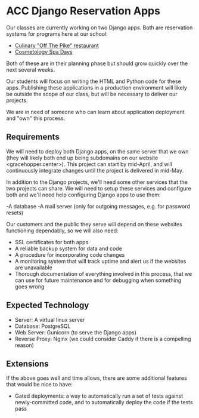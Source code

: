 # ACC Django Reservation Apps

Our classes are currently working on two Django apps. Both are reservation
systems for programs here at our school:

- [Culinary "Off The Pike" restaurant](https://github.com/ACCDjangoGirls/culinary_webapp)
- [Cosmetology Spa Days](https://github.com/ACCDjangoGirls/cosmetology_webapp)

Both of these are in their planning phase but should grow quickly over the next several weeks.

Our students will focus on writing the HTML and Python code for these apps. Publishing these applications in a production environment will likely be 
outside the scope of our class, but will be necessary to deliver our projects.

We are in need of someone who can learn about application deployment and "own" this process.

## Requirements

We will need to deploy both Django apps, on the same server that we own (they will likely both end up being subdomains on our website <gracehopper.center>). This project can start by mid-April, and will continuously integrate changes until the project is delivered in mid-May.

In addition to the Django projects, we'll need some other services that the two projects can share. We will need to setup these services and configure both and we'll need  help configuring Django apps to use them:

-A database
-A mail server (only for outgoing messages, e.g. for password resets)

Our customers and the public they serve will depend on these websites functioning dependably, so we will also need:

- SSL certificates for both apps
- A reliable backup system for data and code
- A procedure for incorporating code changes
- A monitoring system that will track uptime and alert us if the websites are unavailable
- Thorough documentation of everything involved in this process, that we can use for future maintenance and for debugging when something goes wrong

## Expected Technology

- Server: A virtual linux server
- Database: PostgreSQL
- Web Server: Gunicorn (to serve the Django apps)
- Reverse Proxy: Nginx (we could consider Caddy if there is a compelling reason)

## Extensions

If the above goes well and time allows, there are some additional features that would be nice to have:

- Gated deployments: a way to automatically run a set of tests against newly-committed code, and to automatically deploy the code if the tests pass
